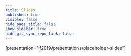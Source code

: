 ```yaml
---
title: Slides
published: true
visible: false
hide_page_title: false
show_sidebar: true
hide_git_sync_repo_link: false
---
```


[presentation="lf2019/presentations/placeholder-slides"]
